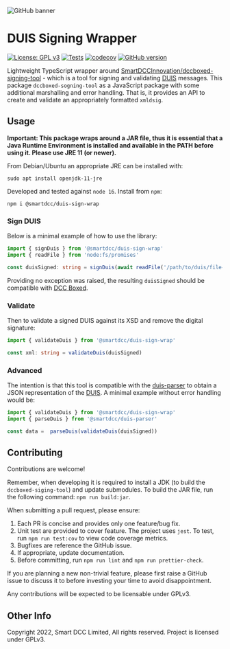 ![GitHub banner](https://user-images.githubusercontent.com/527411/192760138-a1f61694-f705-4358-b419-e5eeb78c2ea0.png)

# DUIS Signing Wrapper

[![License: GPL v3](https://img.shields.io/badge/License-GPLv3-blue.svg)](https://www.gnu.org/licenses/gpl-3.0)
[![Tests](https://github.com/SmartDCCInnovation/duis-sign-wrap/actions/workflows/node.yml/badge.svg?branch=main&event=push)](https://github.com/SmartDCCInnovation/duis-sign-wrap/actions/workflows/node.yml)
[![codecov](https://codecov.io/gh/SmartDCCInnovation/duis-sign-wrap/branch/main/graph/badge.svg?token=1B4NJWD2J5)](https://codecov.io/gh/SmartDCCInnovation/duis-sign-wrap)
[![GitHub version](https://badge.fury.io/gh/SmartDCCInnovation%2Fduis-sign-wrap.svg)](https://badge.fury.io/gh/SmartDCCInnovation%2Fduis-sign-wrap)

Lightweight TypeScript wrapper around
[SmartDCCInnovation/dccboxed-signing-tool][sign] - which is a tool for signing
and validating [DUIS][duis] messages. This package `dccboxed-sogning-tool` as a
JavaScript package with some additional marshalling and error handling. That is,
it provides an API to create and validate an appropriately formatted `xmldsig`.  

## Usage

**Important: This package wraps around a JAR file, thus it is essential that a
Java Runtime Environment is installed and available in the PATH before using it.
Please use JRE 11 (or newer).**

From Debian/Ubuntu an appropriate JRE can be installed with:

```
sudo apt install openjdk-11-jre
```

Developed and tested against `node 16`. Install from `npm`:

```
npm i @smartdcc/duis-sign-wrap
```

### Sign DUIS

Below is a minimal example of how to use the library:

```ts
import { signDuis } from '@smartdcc/duis-sign-wrap'
import { readFile } from 'node:fs/promises'

const duisSigned: string = signDuis(await readFile('/path/to/duis/file-without-signature.xml'))
```

Providing no exception was raised, the resulting `duisSigned` should be
compatible with [DCC Boxed][boxed].

### Validate

Then to validate a signed DUIS against its XSD and remove the digital
signature:

```ts
import { validateDuis } from '@smartdcc/duis-sign-wrap'

const xml: string = validateDuis(duisSigned)
```

### Advanced

The intention is that this tool is compatible with the [duis-parser][parser] to
obtain a JSON representation of the [DUIS][duis]. A minimal example without
error handling would be:

```ts
import { validateDuis } from '@smartdcc/duis-sign-wrap'
import { parseDuis } from '@smartdcc/duis-parser'

const data =  parseDuis(validateDuis(duisSigned))
```

## Contributing

Contributions are welcome!

Remember, when developing it is required to install a JDK (to build the
`dccboxed-siging-tool`) and update submodules. To build the JAR file, run the
following command: `npm run build:jar`.

When submitting a pull request, please ensure:

  1. Each PR is concise and provides only one feature/bug fix.
  2. Unit test are provided to cover feature. The project uses `jest`. To test,
     run `npm run test:cov` to view code coverage metrics.
  3. Bugfixes are reference the GitHub issue.
  4. If appropriate, update documentation.
  5. Before committing, run `npm run lint` and `npm run prettier-check`.

If you are planning a new non-trivial feature, please first raise a GitHub issue
to discuss it to before investing your time to avoid disappointment.

Any contributions will be expected to be licensable under GPLv3.

## Other Info

Copyright 2022, Smart DCC Limited, All rights reserved. Project is licensed under GPLv3.


[duis]: https://smartenergycodecompany.co.uk/the-smart-energy-code-2/ "Smart Energy Code"
[boxed]: https://www.smartdcc.co.uk/our-smart-network/network-products-services/dcc-boxed/ "DCC Boxed"
[sign]: https://github.com/SmartDCCInnovation/dccboxed-signing-tool "DCC Boxed Signing Tool"
[parser]: https://github.com/SmartDCCInnovation/duis-parser "DUIS Parser"
